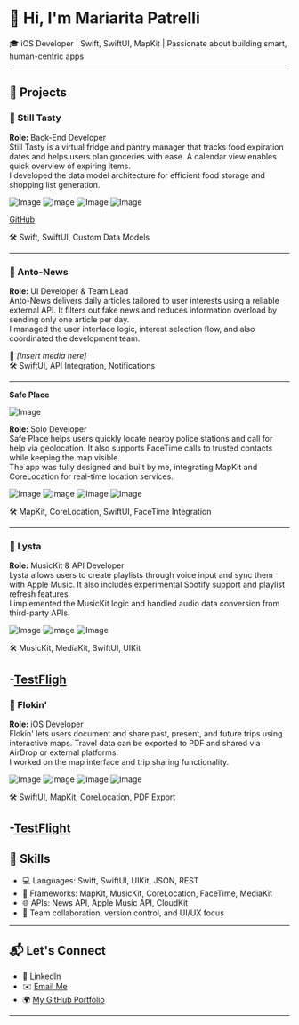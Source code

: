 # 👋 Hi, I'm Mariarita Patrelli

🎓 iOS Developer | Swift, SwiftUI, MapKit | Passionate about building smart, human-centric apps

---

## 🚀 Projects

### 🧊 Still Tasty
**Role:** Back-End Developer  
Still Tasty is a virtual fridge and pantry manager that tracks food expiration dates and helps users plan groceries with ease. A calendar view enables quick overview of expiring items.  
I developed the data model architecture for efficient food storage and shopping list generation.

![Image](https://github.com/user-attachments/assets/a424c092-5c8c-4f1e-bc0b-ea14aa37d906) ![Image](https://github.com/user-attachments/assets/deb9b38a-1f7a-4811-a6bc-bc689829626a)
![Image](https://github.com/user-attachments/assets/5feda80f-fc8c-49f9-8ac7-fd582697b847) ![Image](https://github.com/user-attachments/assets/4477adef-8dec-409f-89e5-04a8716fe086)

[GitHub](https://github.com/MariaritaPatrelli/Still-Tasty-Organise-your-Food)


🛠️ Swift, SwiftUI, Custom Data Models

---

### 📰 Anto-News
**Role:** UI Developer & Team Lead  
Anto-News delivers daily articles tailored to user interests using a reliable external API. It filters out fake news and reduces information overload by sending only one article per day.  
I managed the user interface logic, interest selection flow, and also coordinated the development team.

📸 *[Insert media here]*  
🛠️ SwiftUI, API Integration, Notifications

---

  **Safe Place**

![Image](https://github.com/user-attachments/assets/8ba660b0-0fcf-43e2-b799-dd363a3ddb1c)


**Role:** Solo Developer  
Safe Place helps users quickly locate nearby police stations and call for help via geolocation. It also supports FaceTime calls to trusted contacts while keeping the map visible.  
The app was fully designed and built by me, integrating MapKit and CoreLocation for real-time location services.

![Image](https://github.com/user-attachments/assets/f8d05a54-5a6b-42fb-886a-087d9e3e2786)
![Image](https://github.com/user-attachments/assets/31fd8ef2-74b3-44a8-9e67-8f35bd76f88e)
![Image](https://github.com/user-attachments/assets/6c7ab671-51c2-48ff-a796-0ea6d149194e)
![Image](https://github.com/user-attachments/assets/6d25c2e5-8977-4fa4-be27-1a505ddc8449)


🛠️ MapKit, CoreLocation, SwiftUI, FaceTime Integration

---

### 🎵 Lysta
**Role:** MusicKit & API Developer  
Lysta allows users to create playlists through voice input and sync them with Apple Music. It also includes experimental Spotify support and playlist refresh features.  
I implemented the MusicKit logic and handled audio data conversion from third-party APIs.

![Image](https://github.com/user-attachments/assets/93bd370c-d909-478c-bf72-f6171eabfca7)
![Image](https://github.com/user-attachments/assets/4d961663-2931-4523-bdc9-b2d6ea1baa2f)
![Image](https://github.com/user-attachments/assets/28ffaf6f-0f1c-4521-bc0d-df2b6fa66ee5)


🛠️ MusicKit, MediaKit, SwiftUI, UIKit


-[TestFligh](https://testflight.apple.com/join/N46wXDSa)
---

### 🧳 Flokin'
**Role:** iOS Developer  
Flokin' lets users document and share past, present, and future trips using interactive maps. Travel data can be exported to PDF and shared via AirDrop or external platforms.  
I worked on the map interface and trip sharing functionality.

![Image](https://github.com/user-attachments/assets/206f4cab-f87d-4060-a898-e7b2b6c0b6ec)
![Image](https://github.com/user-attachments/assets/be876386-8a9e-4eb6-b5ec-e148f061cab9)
![Image](https://github.com/user-attachments/assets/ec825e24-eeca-48ef-9c45-1d35dd17b8f8)
![Image](https://github.com/user-attachments/assets/b15189e6-fe44-4bba-83e9-8eb41c8355fe)

🛠️ SwiftUI, MapKit, CoreLocation, PDF Export


-[TestFlight](https://testflight.apple.com/join/N46wXDSa)
---

## 💼 Skills

- 💻 Languages: Swift, SwiftUI, UIKit, JSON, REST
- 📍 Frameworks: MapKit, MusicKit, CoreLocation, FaceTime, MediaKit
- 🌐 APIs: News API, Apple Music API, CloudKit
- 👥 Team collaboration, version control, and UI/UX focus

---

## 📬 Let's Connect

- 💼 [LinkedIn](https://www.linkedin.com/in/mariarita-patrelli-03709a364/)
- ✉️ [Email Me](mariaritapatrelli@gmail.com)
- 🌍 [My GitHub Portfolio](https://github.com/MariaritaPatrelli)

---
